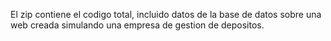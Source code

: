 El zip contiene el codigo total, incluido datos de la base de datos sobre una web creada simulando una empresa de gestion de depositos.
